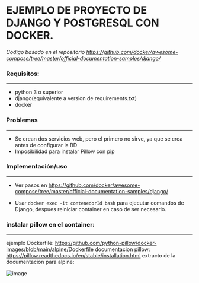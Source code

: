# EJEMPLO DE PROYECTO DE DJANGO Y POSTGRESQL CON DOCKER.
*Codigo basado en el repositorio https://github.com/docker/awesome-compose/tree/master/official-documentation-samples/django/*

### Requisitos:
------
* python 3 o superior
* django(equivalente a version de requirements.txt)
* docker

### Problemas
------
* Se crean dos servicios web, pero el primero no sirve, ya que se crea antes de configurar la BD
* Imposibilidad para instalar Pillow con pip

### Implementación/uso
------
* Ver pasos en https://github.com/docker/awesome-compose/tree/master/official-documentation-samples/django/

* Usar `docker exec -it contenedorId bash` para ejecutar comandos de Django, despues reiniciar container en caso de ser necesario.

### instalar pillow en el container:
------
ejemplo Dockerfile: https://github.com/python-pillow/docker-images/blob/main/alpine/Dockerfile
documentacion pillow: https://pillow.readthedocs.io/en/stable/installation.html
extracto de la documentacion para alpine:

![image](https://user-images.githubusercontent.com/83993271/235930145-c8a61550-0d02-4576-a2c7-19e6114cc892.png)


